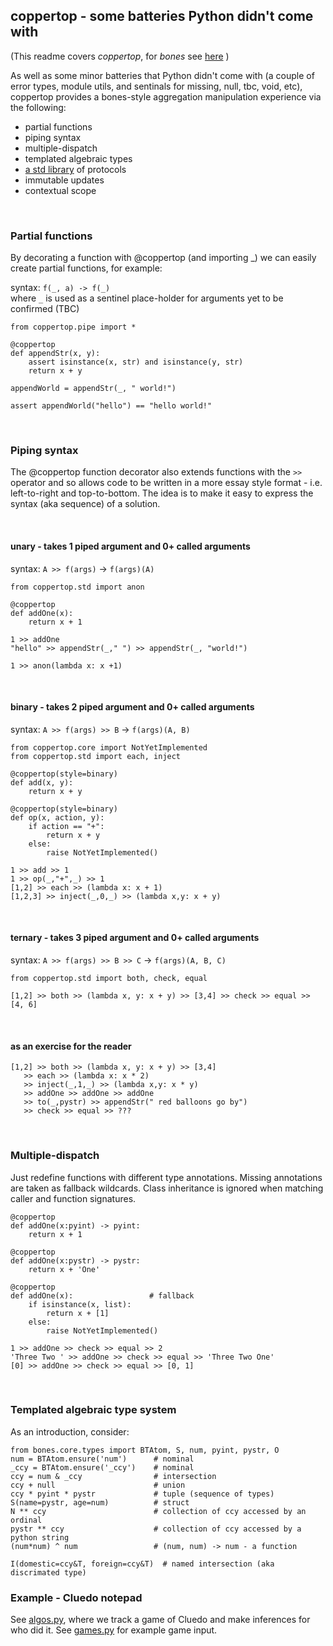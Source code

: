 ## coppertop - some batteries Python didn't come with

(This readme covers _coppertop_,  for _bones_ see [here](https://github.com/DangerMouseB/coppertop-bones/blob/main/src/bones/README.md)
)

As well as some minor batteries that Python didn't come with (a couple of error types, module utils, 
and sentinals for missing, null, tbc, void, etc), coppertop provides a bones-style aggregation 
manipulation experience via the following:

* partial functions
* piping syntax
* multiple-dispatch
* templated algebraic types
* [a std library](https://github.com/DangerMouseB/examples/tree/main/src/std/coppertop) of protocols
* immutable updates
* contextual scope


<br>

### Partial functions

By decorating a function with @coppertop (and importing _) we can easily create partial functions, for example:

syntax: `f(_, a) -> f(_)`  \
where `_` is used as a sentinel place-holder for arguments yet to be confirmed (TBC)

```
from coppertop.pipe import *

@coppertop
def appendStr(x, y):
    assert isinstance(x, str) and isinstance(y, str)
    return x + y

appendWorld = appendStr(_, " world!")

assert appendWorld("hello") == "hello world!"
```

<br>


### Piping syntax

The @coppertop function decorator also extends functions with the `>>` operator
and so allows code to be written in a more essay style format - i.e. left-to-right and 
top-to-bottom. The idea is to make it easy to express the syntax (aka sequence) of a solution.


<br>

#### unary - takes 1 piped argument and 0+ called arguments

syntax: `A >> f(args)` -> `f(args)(A)`

```
from coppertop.std import anon

@coppertop
def addOne(x):
    return x + 1

1 >> addOne
"hello" >> appendStr(_," ") >> appendStr(_, "world!")

1 >> anon(lambda x: x +1)
```

<br>

#### binary - takes 2 piped argument and 0+ called arguments

syntax: `A >> f(args) >> B` -> `f(args)(A, B)`

```
from coppertop.core import NotYetImplemented
from coppertop.std import each, inject

@coppertop(style=binary)
def add(x, y):
    return x + y

@coppertop(style=binary)
def op(x, action, y):
    if action == "+":
        return x + y
    else:
        raise NotYetImplemented()

1 >> add >> 1
1 >> op(_,"+",_) >> 1
[1,2] >> each >> (lambda x: x + 1)
[1,2,3] >> inject(_,0,_) >> (lambda x,y: x + y)
```

<br>

#### ternary - takes 3 piped argument and 0+ called arguments

syntax: `A >> f(args) >> B >> C` -> `f(args)(A, B, C)`

```
from coppertop.std import both, check, equal

[1,2] >> both >> (lambda x, y: x + y) >> [3,4] >> check >> equal >> [4, 6]
```

<br> 

#### as an exercise for the reader
```
[1,2] >> both >> (lambda x, y: x + y) >> [3,4] 
   >> each >> (lambda x: x * 2)
   >> inject(_,1,_) >> (lambda x,y: x * y)
   >> addOne >> addOne >> addOne
   >> to(_,pystr) >> appendStr(" red balloons go by")
   >> check >> equal >> ???
```

<br>


### Multiple-dispatch

Just redefine functions with different type annotations. Missing annotations are taken as 
fallback wildcards. Class inheritance is ignored when matching caller and function signatures.

```
@coppertop
def addOne(x:pyint) -> pyint:
    return x + 1
    
@coppertop
def addOne(x:pystr) -> pystr:
    return x + 'One'
    
@coppertop
def addOne(x):                 # fallback
    if isinstance(x, list):
        return x + [1]
    else:
        raise NotYetImplemented()

1 >> addOne >> check >> equal >> 2
'Three Two ' >> addOne >> check >> equal >> 'Three Two One'
[0] >> addOne >> check >> equal >> [0, 1]
```

<br>


### Templated algebraic type system

As an introduction, consider:

```
from bones.core.types import BTAtom, S, num, pyint, pystr, O
num = BTAtom.ensure('num')      # nominal
_ccy = BTAtom.ensure('_ccy')    # nominal
ccy = num & _ccy                # intersection
ccy + null                      # union
ccy * pyint * pystr             # tuple (sequence of types)
S(name=pystr, age=num)          # struct
N ** ccy                        # collection of ccy accessed by an ordinal
pystr ** ccy                    # collection of ccy accessed by a python string
(num*num) ^ num                 # (num, num) -> num - a function

I(domestic=ccy&T, foreign=ccy&T)  # named intersection (aka discrimated type)
```


### Example - Cluedo notepad

See [algos.py](https://github.com/DangerMouseB/examples/blob/main/src/dm/dm/examples/cluedo/algos.py), where 
we track a game of Cluedo and make inferences for who did it. See [games.py](https://github.com/DangerMouseB/examples/blob/main/src/dm/dm/examples/cluedo/games.py) 
for example game input.
